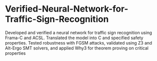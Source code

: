 # Verified-Neural-Network-for-Traffic-Sign-Recognition
Developed and verified a neural network for traffic sign recognition using Frama-C and ACSL. Translated the model into C and specified safety properties. Tested robustness with FGSM attacks, validated using Z3 and Alt-Ergo SMT solvers, and applied Why3 for theorem proving on critical properties
